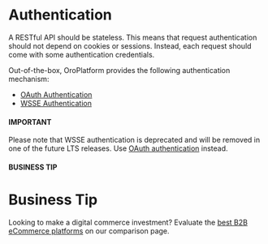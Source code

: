 <a id="web-services-api-authentication"></a>

# Authentication

A RESTful API should be stateless. This means that request authentication should not depend on cookies or sessions.
Instead, each request should come with some authentication credentials.

Out-of-the-box, OroPlatform provides the following authentication mechanism:

* [OAuth Authentication](oauth.md)
* [WSSE Authentication](wsse.md)

#### IMPORTANT
Please note that WSSE authentication is deprecated and will be removed in one of the future LTS releases.
Use [OAuth authentication](oauth.md#web-services-api-authentication-oauth) instead.

#### BUSINESS TIP
# Business Tip

Looking to make a digital commerce investment? Evaluate the <a href="https://oroinc.com/b2b-ecommerce/b2b-ecommerce-comparison" target="_blank">best B2B eCommerce platforms</a> on our comparison page.
